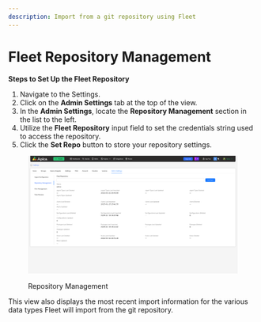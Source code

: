 ```yaml
---
description: Import from a git repository using Fleet
---
```


# Fleet Repository Management

**Steps to Set Up the Fleet Repository**

1. Navigate to the Settings.
2. Click on the **Admin Settings** tab at the top of the view.
3. In the **Admin Settings**, locate the **Repository Management** section in the list to the left.
4. Utilize the **Fleet Repository** input field to set the credentials string used to access the repository.
5. Click the **Set Repo** button to store your repository settings.

<figure><img src="../.gitbook/assets/Screenshot 2025-01-15 at 14-42-10 Admin Settings.png" alt=""><figcaption><p>Repository Management</p></figcaption></figure>

This view also displays the most recent import information for the various data types Fleet will import from the git repository.
